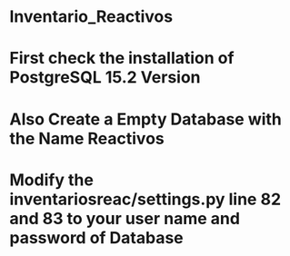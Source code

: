 # Inventario_Reactivos


# First check the installation of PostgreSQL 15.2 Version 
# Also Create a Empty Database with the Name Reactivos
# Modify the inventariosreac/settings.py  line 82 and 83  to your user name and password of Database
